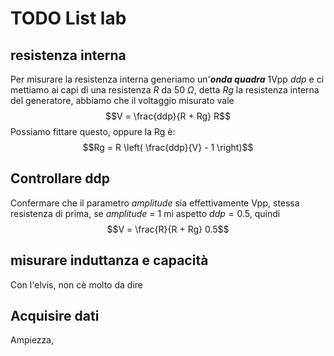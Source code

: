 # TODO List lab

## resistenza interna
Per misurare la resistenza interna generiamo un'***onda quadra*** 1Vpp $ddp$ e ci mettiamo ai capi di una resistenza $R$ da 50 $\Omega$, detta $Rg$ la resistenza interna del generatore, abbiamo che il voltaggio misurato vale
$$V = \frac{ddp}{R + Rg} R$$ 
Possiamo fittare questo, oppure la Rg è:
$$Rg = R \left( \frac{ddp}{V} - 1 \right)$$

## Controllare ddp
Confermare che il parametro *amplitude* sia effettivamente Vpp, stessa resistenza di prima, se *amplitude*  = 1 mi aspetto $ddp = 0.5$, quindi
$$V = \frac{R}{R + Rg} 0.5$$

## misurare  induttanza e capacità
Con l'elvis, non cè molto da dire


## Acquisire dati
Ampiezza, 
<!--stackedit_data:
eyJoaXN0b3J5IjpbLTE2NDA5MzExMTZdfQ==
-->